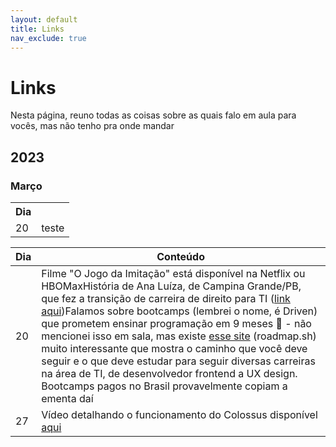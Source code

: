```yaml
---
layout: default
title: Links
nav_exclude: true
---
```


# Links

Nesta página, reuno todas as coisas sobre as quais falo em aula para vocês, mas não tenho pra onde mandar

## 2023

### Março

<table>
  <tr>
    <th>Dia</th>
    <th></th>
  </tr>
  <tr>
    <td>20</td>
    <td>teste</td>
  </tr>
</table>

| Dia | Conteúdo                                                                                                                                                                                                                                                                                                                                                                                                                                                                                                                                                                                                                                                                                                 |
| --- | -------------------------------------------------------------------------------------------------------------------------------------------------------------------------------------------------------------------------------------------------------------------------------------------------------------------------------------------------------------------------------------------------------------------------------------------------------------------------------------------------------------------------------------------------------------------------------------------------------------------------------------------------------------------------------------------------------- |
| 20  | Filme "O Jogo da Imitação" está disponível na Netflix ou HBOMax</li>História de Ana Luíza, de Campina Grande/PB, que fez a transição de carreira de direito para TI ([link aqui](https://open.spotify.com/episode/3wzoXtATxI8UuX8ld38m9t?si=69f47753127448f0))</li>Falamos sobre bootcamps (lembrei o nome, é Driven) que prometem ensinar programação em 9 meses 🤭 - não mencionei isso em sala, mas existe [esse site](https://roadmap.sh/) (roadmap.sh) muito interessante que mostra o caminho que você deve seguir e o que deve estudar para seguir diversas carreiras na área de TI, de desenvolvedor frontend a UX design. Bootcamps pagos no Brasil provavelmente copiam a ementa daí</li></ul> |
| 27  | Vídeo detalhando o funcionamento do Colossus disponível [aqui](https://www.britannica.com/technology/computer/images-videos#/media/1/130429/214516)</li></ul>                                                                                                                                                                                                                                                                                                                                                                                                                                                                                                                                            |

